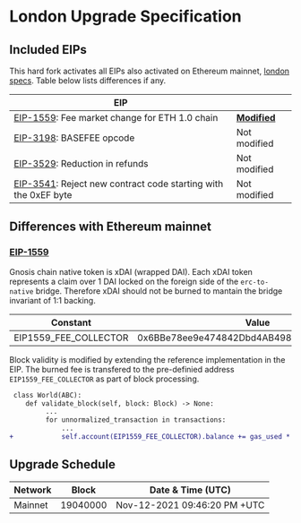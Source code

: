 # London Upgrade Specification

## Included EIPs

This hard fork activates all EIPs also activated on Ethereum mainnet, [london specs](https://github.com/ethereum/execution-specs/blob/master/network-upgrades/mainnet-upgrades/london.md). Table below lists differences if any.

| EIP |  |
| - | - |
| [EIP-1559](https://eips.ethereum.org/EIPS/eip-1559): Fee market change for ETH 1.0 chain                  | [**Modified**](#eip-1559)
| [EIP-3198](https://eips.ethereum.org/EIPS/eip-3198): BASEFEE opcode                                       | Not modified
| [EIP-3529](https://eips.ethereum.org/EIPS/eip-3529): Reduction in refunds                                 | Not modified
| [EIP-3541](https://eips.ethereum.org/EIPS/eip-3541): Reject new contract code starting with the 0xEF byte | Not modified

## Differences with Ethereum mainnet

### [EIP-1559](https://eips.ethereum.org/EIPS/eip-1559)

Gnosis chain native token is xDAI (wrapped DAI). Each xDAI token represents a claim over 1 DAI locked on the foreign side of the `erc-to-native` bridge. Therefore xDAI should not be burned to mantain the bridge invariant of 1:1 backing.

| Constant | Value |
| - | - |
| EIP1559_FEE_COLLECTOR | 0x6BBe78ee9e474842Dbd4AB4987b3CeFE88426A92 |

Block validity is modified by extending the reference implementation in the EIP. The burned fee is transfered to the pre-definied address `EIP1559_FEE_COLLECTOR` as part of block processing.

```diff
 class World(ABC):
 	def validate_block(self, block: Block) -> None:
         ...
         for unnormalized_transaction in transactions:
             ...
+            self.account(EIP1559_FEE_COLLECTOR).balance += gas_used * block.base_fee_per_gas
```

## Upgrade Schedule

| Network | Block    | Date & Time (UTC)             | 
| ------- | -------- | ----------------------------- | 
| Mainnet | 19040000 | Nov-12-2021 09:46:20 PM +UTC  | 


